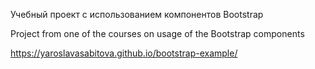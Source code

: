 Учебный проект с использованием компонентов Bootstrap


Project from one of the courses on usage of the Bootstrap components

https://yaroslavasabitova.github.io/bootstrap-example/
